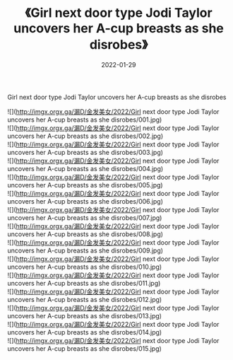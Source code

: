 ﻿---
layout: post
title:  《Girl next door type Jodi Taylor uncovers her A-cup breasts as she disrobes》
date:   2022-01-29
img: http://imgx.orgx.ga/漏D/金发美女/2022/Girl next door type Jodi Taylor uncovers her A-cup breasts as she disrobes/000.jpg
categories: [美女, 清纯, 唯美]
---

Girl next door type Jodi Taylor uncovers her A-cup breasts as she disrobes

  ![](http://imgx.orgx.ga/漏D/金发美女/2022/Girl next door type Jodi Taylor uncovers her A-cup breasts as she disrobes/001.jpg) <br> ![](http://imgx.orgx.ga/漏D/金发美女/2022/Girl next door type Jodi Taylor uncovers her A-cup breasts as she disrobes/002.jpg) <br> ![](http://imgx.orgx.ga/漏D/金发美女/2022/Girl next door type Jodi Taylor uncovers her A-cup breasts as she disrobes/003.jpg) <br> ![](http://imgx.orgx.ga/漏D/金发美女/2022/Girl next door type Jodi Taylor uncovers her A-cup breasts as she disrobes/004.jpg) <br> ![](http://imgx.orgx.ga/漏D/金发美女/2022/Girl next door type Jodi Taylor uncovers her A-cup breasts as she disrobes/005.jpg) <br> ![](http://imgx.orgx.ga/漏D/金发美女/2022/Girl next door type Jodi Taylor uncovers her A-cup breasts as she disrobes/006.jpg) <br> ![](http://imgx.orgx.ga/漏D/金发美女/2022/Girl next door type Jodi Taylor uncovers her A-cup breasts as she disrobes/007.jpg) <br> ![](http://imgx.orgx.ga/漏D/金发美女/2022/Girl next door type Jodi Taylor uncovers her A-cup breasts as she disrobes/008.jpg) <br> ![](http://imgx.orgx.ga/漏D/金发美女/2022/Girl next door type Jodi Taylor uncovers her A-cup breasts as she disrobes/009.jpg) <br> ![](http://imgx.orgx.ga/漏D/金发美女/2022/Girl next door type Jodi Taylor uncovers her A-cup breasts as she disrobes/010.jpg) <br> ![](http://imgx.orgx.ga/漏D/金发美女/2022/Girl next door type Jodi Taylor uncovers her A-cup breasts as she disrobes/011.jpg) <br> ![](http://imgx.orgx.ga/漏D/金发美女/2022/Girl next door type Jodi Taylor uncovers her A-cup breasts as she disrobes/012.jpg) <br> ![](http://imgx.orgx.ga/漏D/金发美女/2022/Girl next door type Jodi Taylor uncovers her A-cup breasts as she disrobes/013.jpg) <br> ![](http://imgx.orgx.ga/漏D/金发美女/2022/Girl next door type Jodi Taylor uncovers her A-cup breasts as she disrobes/014.jpg) <br> ![](http://imgx.orgx.ga/漏D/金发美女/2022/Girl next door type Jodi Taylor uncovers her A-cup breasts as she disrobes/015.jpg) <br>